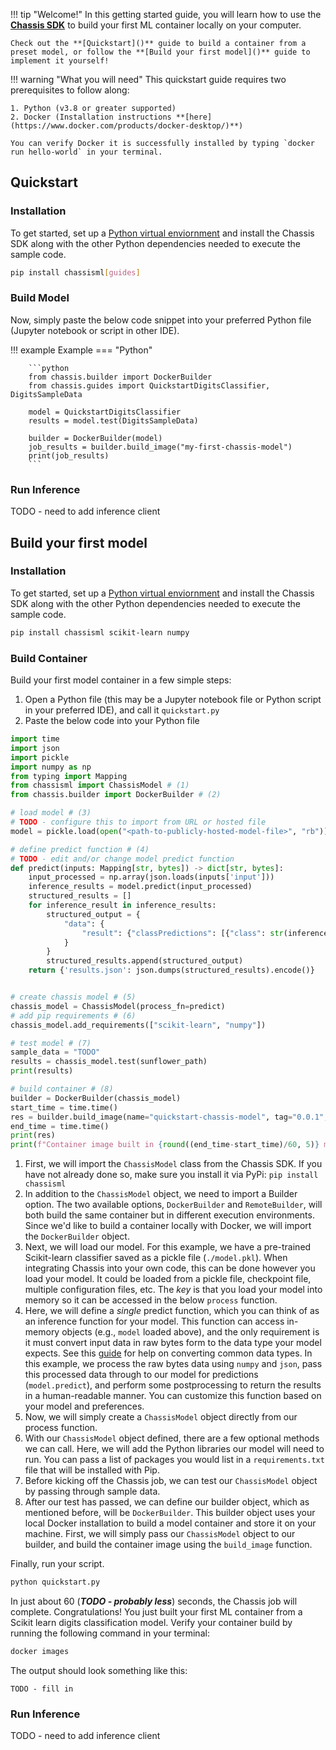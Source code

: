 
!!! tip "Welcome!"
    In this getting started guide, you will learn how to use the **[Chassis SDK](https://pypi.org/project/chassisml/)** to build your first ML container locally on your computer.  

    Check out the **[Quickstart]()** guide to build a container from a preset model, or follow the **[Build your first model]()** guide to implement it yourself!

!!! warning "What you will need"
    This quickstart guide requires two prerequisites to follow along:

    1. Python (v3.8 or greater supported)
    2. Docker (Installation instructions **[here](https://www.docker.com/products/docker-desktop/)**) 

    You can verify Docker it is successfully installed by typing `docker run hello-world` in your terminal.  


## Quickstart

### Installation

To get started, set up a [Python virtual enviornment](https://realpython.com/what-is-pip/#using-pip-in-a-python-virtual-environment) and install the Chassis SDK along with the other Python dependencies needed to execute the sample code.


```bash
pip install chassisml[guides]
```

### Build Model

Now, simply paste the below code snippet into your preferred Python file (Jupyter notebook or script in other IDE).

!!! example Example
    === "Python"

        ```python
        from chassis.builder import DockerBuilder
        from chassis.guides import QuickstartDigitsClassifier, DigitsSampleData

        model = QuickstartDigitsClassifier
        results = model.test(DigitsSampleData)

        builder = DockerBuilder(model)
        job_results = builder.build_image("my-first-chassis-model")
        print(job_results)
        ```


### Run Inference

TODO - need to add inference client





## Build your first model
### Installation

To get started, set up a [Python virtual enviornment](https://realpython.com/what-is-pip/#using-pip-in-a-python-virtual-environment) and install the Chassis SDK along with the other Python dependencies needed to execute the sample code.


```bash
pip install chassisml scikit-learn numpy
```

### Build Container

Build your first model container in a few simple steps:

1. Open a Python file (this may be a Jupyter notebook file or Python script in your preferred IDE), and call it `quickstart.py`
2. Paste the below code into your Python file

```python
import time
import json
import pickle
import numpy as np
from typing import Mapping
from chassisml import ChassisModel # (1)
from chassis.builder import DockerBuilder # (2)

# load model # (3)
# TODO - configure this to import from URL or hosted file
model = pickle.load(open("<path-to-publicly-hosted-model-file>", "rb")) 

# define predict function # (4)
# TODO - edit and/or change model predict function
def predict(inputs: Mapping[str, bytes]) -> dict[str, bytes]:
    input_processed = np.array(json.loads(inputs['input']))
    inference_results = model.predict(input_processed)
    structured_results = []
    for inference_result in inference_results:
        structured_output = {
            "data": {
                "result": {"classPredictions": [{"class": str(inference_result), "score": str(1)}]}
            }
        }
        structured_results.append(structured_output)
    return {'results.json': json.dumps(structured_results).encode()}


# create chassis model # (5)
chassis_model = ChassisModel(process_fn=predict)
# add pip requirements # (6)
chassis_model.add_requirements(["scikit-learn", "numpy"])

# test model # (7)
sample_data = "TODO"
results = chassis_model.test(sunflower_path)
print(results)

# build container # (8)
builder = DockerBuilder(chassis_model)
start_time = time.time()
res = builder.build_image(name="quickstart-chassis-model", tag="0.0.1", show_logs=True)
end_time = time.time()
print(res)
print(f"Container image built in {round((end_time-start_time)/60, 5)} minutes")
```

1. First, we will import the `ChassisModel` class from the Chassis SDK. If you have not already done so, make sure you install it via PyPi: `pip install chassisml`
2. In addition to the `ChassisModel` object, we need to import a Builder option. The two available options, `DockerBuilder` and `RemoteBuilder`, will both build the same container but in different execution environments. Since we'd like to build a container locally with Docker, we will import the `DockerBuilder` object.  
3. Next, we will load our model. For this example, we have a pre-trained Scikit-learn classifier saved as a pickle file (`./model.pkl`). When integrating Chassis into your own code, this can be done however you load your model. It could be loaded from a pickle file, checkpoint file, multiple configuration files, etc. The *key* is that you load your model into memory so it can be accessed in the below `process` function. 
4. Here, we will define a *single* predict function, which you can think of as an inference function for your model. This function can access in-memory objects (e.g., `model` loaded above), and the only requirement is it must convert input data in raw bytes form to the data type your model expects. See this [guide](../how-to-guides/common-data-types.md) for help on converting common data types. In this example, we process the raw bytes data using `numpy` and `json`, pass this processed data through to our model for predictions (`model.predict`), and perform some postprocessing to return the results in a human-readable manner. You can customize this function based on your model and preferences.    
5. Now, we will simply create a `ChassisModel` object directly from our process function.
6. With our `ChassisModel` object defined, there are a few optional methods we can call. Here, we will add the Python libraries our model will need to run. You can pass a list of packages you would list in a `requirements.txt` file that will be installed with Pip.
7. Before kicking off the Chassis job, we can test our `ChassisModel` object by passing through sample data.
8. After our test has passed, we can define our builder object, which as mentioned before, will be `DockerBuilder`. This builder object uses your local Docker installation to build a model container and store it on your machine. First, we will simply pass our `ChassisModel` object to our builder, and build the container image using the `build_image` function.

Finally, run your script.

```bash
python quickstart.py
```

In just about 60 (***TODO - probably less***) seconds, the Chassis job will complete. Congratulations! You just built your first ML container from a Scikit learn digits classification model. Verify your container build by running the following command in your terminal:

```bash
docker images
```

The output should look something like this:
```
TODO - fill in
```

### Run Inference

TODO - need to add inference client

